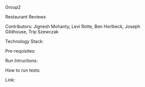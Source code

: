 Group2

Restaurant Reviews

Contributors: Jignesh Mohanty, Levi Rotte, Ben Horlbeck, Joseph Gildhouse, Trip Szewczak

Technology Stack:

Pre-requisites:

Run Intructions:

How to run tests:

Link:
